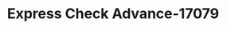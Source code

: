 ---
f_zip-code: 23501
f_state-code: VA
title: Express Check Advance-17079
f_phone: 757-440-1040
f_city-only: Norfolk
f_address: W Little Creek Rd Norfolk
f_location-unique-id: '17079'
slug: express-check-advance-17079
updated-on: '2024-05-30T13:46:58.046Z'
created-on: '2024-05-30T13:36:59.803Z'
published-on: '2024-05-30T13:54:32.469Z'
f_city-state: cms/city/norfolk-va.md
f_company: cms/company/express-check-advance.md
f_state: cms/state/virginia.md
layout: '[payday-loan].html'
tags: payday-loan
---